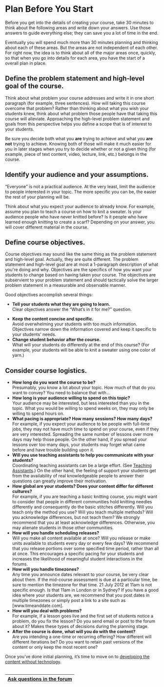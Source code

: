 <h1>Plan Before You Start</h1>

Before you get into the details of creating your course, take 30 minutes to think about the following areas and write down your answers. Use those answers to guide everything else; they can save you a lot of time in the end.



Eventually you will spend much more than 30 minutes planning and thinking about each of these areas. But the areas are not independent of each other. For right now, the idea is to think about all of the major areas once, quickly, so that when you go into details for each area, you have the start of a overall plan in place.

## Define the problem statement and high-level goal of the course. ##

Think about what problem your course addresses and write it in one short paragraph (for example, three sentences). How will taking this course overcome that problem? Rather than thinking about what you wish your students knew, think about what problem those people have that taking this course will alleviate. Approaching the high-level problem statement and goals from this perspective helps you define a scope that is of interest to your students.

Be sure you decide both what you **are** trying to achieve and what you **are not** trying to achieve. Knowing both of those will make it much easier for you in later stages when you try to decide whether or not a given thing (for example, piece of text content, video, lecture, link, etc.) belongs in the course.


## Identify your audience and your assumptions. ##

“Everyone” is not a practical audience. At the very least, limit the audience to people interested in your topic. The more specific you can be, the easier the rest of your planning will be.

Think about what you expect your audience to already know. For example, assume you plan to teach a course on how to knit a sweater. Is your audience people who have never knitted before? Is it people who have learned enough knitting to create a scarf? Depending on your answer, you will cover different material in the course.

## Define course objectives. ##

Course objectives may sound like the same thing as the problem statement and high-level goal. Actually, they are quite different. The problem statement and high-level goal are at most a 1-paragraph description of what you're doing and why. Objectives are the specifics of how you want your students to change based on having taken your course. The objectives are subservient to your problem statement and should tactically solve the larger problem statement in a measurable and observable manner.

Good objectives accomplish several things:

  * **Tell your students what they are going to learn.** <br>Clear objectives answer the “What’s in it for me?” question.<br>
<ul><li><b>Keep the content concise and specific.</b> <br>Avoid overwhelming your students with too much information. Objectives narrow down the information covered and keep it specific to your students' needs.<br>
</li><li><b>Change student behavior after the course.</b> <br>What will your students do differently at the end of this course? (For example, your students will be able to knit a sweater using one color of yarn.)</li></ul>

<h2>Consider course logistics.</h2>

<ul><li><b>How long do you want the course to be?</b><br>Presumably, you know a lot about your topic. How much of that do you want to convey? You need to balance that with...<br>
</li><li><b>How long is your audience willing to spend on this topic?</b><br>Your audience may be interested, but less interested than you in the topic. What you would be willing to spend weeks on, they may only be willing to spend hours on.<br>
</li><li><b>What pacing is appropriate? How many sessions? How many days?</b><br>For example, if you expect your audience to be people with full-time jobs, they may not have much time to spend on your course, even if they are very interested. Spreading the same number of lessons over more days may help those people. On the other hand, if you spread your lessons over too many days, your students may forget what came before and have trouble building upon it.<br>
</li><li><b>Will you use teaching assistants to help you communicate with your students?</b><br>Coordinating teaching assistants can be a large effort. (See <a href='TeachingAssistants.md'>Teaching Assistants</a>.) On the other hand, the feeling of support your students get from the availability of real knowledgeable people to answer their questions can greatly improve their motivation.<br>
</li><li><b>How global are your students? Does your content differ for different cultures?</b><br>For example, if you are teaching a basic knitting course, you might want to consider that people in different communities hold knitting needles differently and consequently do the basic stitches differently. Will you teach only the method you use? Will you teach multiple methods? Will you acknowledge differences, but not teach them? We strongly recommend that you at least acknowledge differences. Otherwise, you may alienate students in those other communities.<br>
</li><li><b>How will you handle scheduling releases?</b><br>Will you make all content available at once? Will you release or make units available to students every day or every few days? We recommend that you release portions over some specified time period, rather than all at once. This encourages a specific pacing for your students and increases the likelihood of meaningful student interactions in the forums.<br>
</li><li><b>How will you handle timezones?</b><br>Any time you announce dates relevant to your course, be very clear about them. If the mid-course assessment is due at a particular time, be sure to mention the timezone for that time. 21 July 2012 at 11am is not specific enough. Is that 11am in London or in Sydney? If you have a good idea where your students are, we recommend that you post dates in multiple timezones or simply post a link to a site such as [www.timeanddate.com].<br>
</li><li><b>How will you deal with problems?</b><br>For example, if a lesson goes live and the first set of students notice a problem, do you fix the lesson? Do you send email or post to the forum about it? Makes these types of decisions during the planning stage.<br>
</li><li><b>After the course is done, what will you do with the content?</b><br>Are you intending a one-time or recurring offering? How different will different iterations be? Do you want to retain past versions of the content or only keep the most recent one?</li></ul>

Once you’ve done initial planning, it’s time to move on to <a href='TwoDevelop.md'>developing the content without technology</a>.<br>
<br>
<table><thead><th> <a href='https://groups.google.com/forum/?fromgroups#!categories/course-builder-forum/design-process'>Ask questions in the forum</a> </th></thead><tbody>